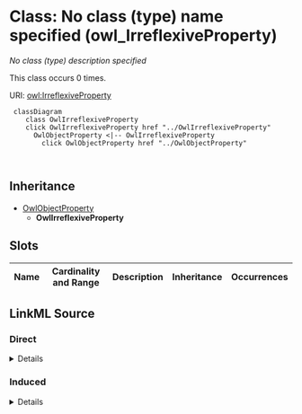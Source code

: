 

# Class: No class (type) name specified (owl_IrreflexiveProperty)


_No class (type) description specified_






This class occurs 0 times.


URI: [owl:IrreflexiveProperty](http://www.w3.org/2002/07/owl#IrreflexiveProperty)






```mermaid
 classDiagram
    class OwlIrreflexiveProperty
    click OwlIrreflexiveProperty href "../OwlIrreflexiveProperty"
      OwlObjectProperty <|-- OwlIrreflexiveProperty
        click OwlObjectProperty href "../OwlObjectProperty"
      
      
```





## Inheritance
* [OwlObjectProperty](../classes/OwlObjectProperty.md)
    * **OwlIrreflexiveProperty**



## Slots

| Name | Cardinality and Range | Description | Inheritance | Occurrences |
| ---  | --- | --- | --- | --- |














## LinkML Source

<!-- TODO: investigate https://stackoverflow.com/questions/37606292/how-to-create-tabbed-code-blocks-in-mkdocs-or-sphinx -->

### Direct

<details>

```yaml
name: owl_IrreflexiveProperty
conforms_to: No schema conformance document specified
annotations:
  count:
    tag: count
    value: 0
description: No class (type) description specified
title: No class (type) name specified
from_schema: fio-kg
rank: 1000
is_a: owl_ObjectProperty
class_uri: owl:IrreflexiveProperty

```
</details>

### Induced

<details>

```yaml
name: owl_IrreflexiveProperty
conforms_to: No schema conformance document specified
annotations:
  count:
    tag: count
    value: 0
description: No class (type) description specified
title: No class (type) name specified
from_schema: fio-kg
rank: 1000
is_a: owl_ObjectProperty
class_uri: owl:IrreflexiveProperty

```
</details>